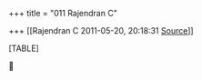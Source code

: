 +++
title = "011 Rajendran C"

+++
[[Rajendran C	2011-05-20, 20:18:31 [Source](https://groups.google.com/g/bvparishat/c/P7Nvh68HUJc)]]



[TABLE]



